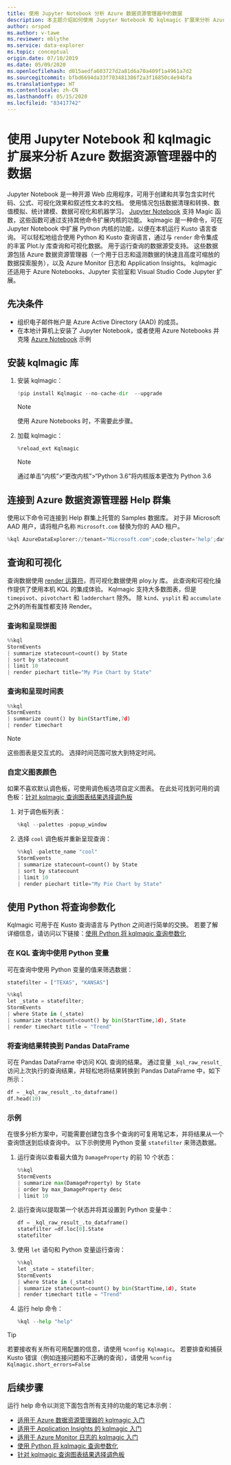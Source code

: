 ```yaml
---
title: 使用 Jupyter Notebook 分析 Azure 数据资源管理器中的数据
description: 本主题介绍如何使用 Jupyter Notebook 和 kqlmagic 扩展来分析 Azure 数据资源管理器中的数据。
author: orspod
ms.author: v-tawe
ms.reviewer: mblythe
ms.service: data-explorer
ms.topic: conceptual
origin.date: 07/10/2019
ms.date: 05/09/2020
ms.openlocfilehash: d015aedfa603727d2a81d6a70a409f1a4961a7d2
ms.sourcegitcommit: bfbd6694da33f703481386f2a3f16850c4e94bfa
ms.translationtype: HT
ms.contentlocale: zh-CN
ms.lasthandoff: 05/15/2020
ms.locfileid: "83417742"
---
```

# <a name="use-a-jupyter-notebook-and-kqlmagic-extension-to-analyze-data-in-azure-data-explorer"></a>使用 Jupyter Notebook 和 kqlmagic 扩展来分析 Azure 数据资源管理器中的数据

Jupyter Notebook 是一种开源 Web 应用程序，可用于创建和共享包含实时代码、公式、可视化效果和叙述性文本的文档。 使用情况包括数据清理和转换、数值模拟、统计建模、数据可视化和机器学习。
[Jupyter Notebook](https://jupyter.org/) 支持 Magic 函数，这些函数可通过支持其他命令扩展内核的功能。 kqlmagic 是一种命令，可在 Jupyter Notebook 中扩展 Python 内核的功能，以便在本机运行 Kusto 语言查询。 可以轻松地组合使用 Python 和 Kusto 查询语言，通过与 `render` 命令集成的丰富 Plot.ly 库查询和可视化数据。 用于运行查询的数据源受支持。 这些数据源包括 Azure 数据资源管理器（一个用于日志和遥测数据的快速且高度可缩放的数据探索服务），以及 Azure Monitor 日志和 Application Insights。 kqlmagic 还适用于 Azure Notebooks、Jupyter 实验室和 Visual Studio Code Jupyter 扩展。

## <a name="prerequisites"></a>先决条件

- 组织电子邮件帐户是 Azure Active Directory (AAD) 的成员。
- 在本地计算机上安装了 Jupyter Notebook，或者使用 Azure Notebooks 并克隆 [Azure Notebook](https://kustomagicsamples-manojraheja.notebooks.azure.com/j/notebooks/Getting%20Started%20with%20kqlmagic%20on%20Azure%20Data%20Explorer.ipynb) 示例

## <a name="install-kqlmagic-library"></a>安装 kqlmagic 库

1. 安装 kqlmagic：

    ```python
    !pip install Kqlmagic --no-cache-dir  --upgrade
    ```
    > [!NOTE]
    > 使用 Azure Notebooks 时，不需要此步骤。

1. 加载 kqlmagic：

    ```python
    %reload_ext Kqlmagic
    ```
    > [!NOTE]
    > 通过单击“内核”>“更改内核”>“Python 3.6”将内核版本更改为 Python 3.6
    
## <a name="connect-to-the-azure-data-explorer-help-cluster"></a>连接到 Azure 数据资源管理器 Help 群集

使用以下命令可连接到 Help 群集上托管的 Samples 数据库。 对于非 Microsoft AAD 用户，请将租户名称 `Microsoft.com` 替换为你的 AAD 租户。

```python
%kql AzureDataExplorer://tenant="Microsoft.com";code;cluster='help';database='Samples'
```

## <a name="query-and-visualize"></a>查询和可视化

查询数据使用 [render 运算符](https://docs.microsoft.com/azure/data-explorer/kusto/query/renderoperator)，而可视化数据使用 ploy.ly 库。 此查询和可视化操作提供了使用本机 KQL 的集成体验。 Kqlmagic 支持大多数图表，但是 `timepivot`、`pivotchart` 和 `ladderchart` 除外。 除 `kind`、`ysplit` 和 `accumulate` 之外的所有属性都支持 Render。 

### <a name="query-and-render-piechart"></a>查询和呈现饼图

```python
%%kql
StormEvents
| summarize statecount=count() by State
| sort by statecount 
| limit 10
| render piechart title="My Pie Chart by State"
```

### <a name="query-and-render-timechart"></a>查询和呈现时间表

```python
%%kql
StormEvents
| summarize count() by bin(StartTime,7d)
| render timechart
```

> [!NOTE]
> 这些图表是交互式的。 选择时间范围可放大到特定时间。

### <a name="customize-the-chart-colors"></a>自定义图表颜色

如果不喜欢默认调色板，可使用调色板选项自定义图表。 在此处可找到可用的调色板：[针对 kqlmagic 查询图表结果选择调色板](https://mybinder.org/v2/gh/Microsoft/jupyter-kqlmagic/master?filepath=notebooks%2FColorYourCharts.ipynb)

1. 对于调色板列表：

    ```python
    %kql --palettes -popup_window
    ```

1. 选择 `cool` 调色板并重新呈现查询：

    ```python
    %%kql -palette_name "cool"
    StormEvents
    | summarize statecount=count() by State
    | sort by statecount
    | limit 10
    | render piechart title="My Pie Chart by State"
    ```

## <a name="parameterize-a-query-with-python"></a>使用 Python 将查询参数化

Kqlmagic 可用于在 Kusto 查询语言与 Python 之间进行简单的交换。 若要了解详细信息，请访问以下链接：[使用 Python 将 kqlmagic 查询参数化](https://mybinder.org/v2/gh/Microsoft/jupyter-Kqlmagic/master?filepath=notebooks%2FParametrizeYourQuery.ipynb)

### <a name="use-a-python-variable-in-your-kql-query"></a>在 KQL 查询中使用 Python 变量

可在查询中使用 Python 变量的值来筛选数据：

```python
statefilter = ["TEXAS", "KANSAS"]
```

```python
%%kql
let _state = statefilter;
StormEvents 
| where State in (_state) 
| summarize statecount=count() by bin(StartTime,1d), State
| render timechart title = "Trend"
```

### <a name="convert-query-results-to-pandas-dataframe"></a>将查询结果转换到 Pandas DataFrame

可在 Pandas DataFrame 中访问 KQL 查询的结果。 通过变量 `_kql_raw_result_` 访问上次执行的查询结果，并轻松地将结果转换到 Pandas DataFrame 中，如下所示：

```python
df = _kql_raw_result_.to_dataframe()
df.head(10)
```

### <a name="example"></a>示例

在很多分析方案中，可能需要创建包含多个查询的可复用笔记本，并将结果从一个查询馈送到后续查询中。 以下示例使用 Python 变量 `statefilter` 来筛选数据。

1. 运行查询以查看最大值为 `DamageProperty` 的前 10 个状态：

    ```python
    %%kql
    StormEvents
    | summarize max(DamageProperty) by State
    | order by max_DamageProperty desc
    | limit 10
    ```

1. 运行查询以提取第一个状态并将其设置到 Python 变量中：

    ```python
    df = _kql_raw_result_.to_dataframe()
    statefilter =df.loc[0].State
    statefilter
    ```

1. 使用 `let` 语句和 Python 变量运行查询：

    ```python
    %%kql
    let _state = statefilter;
    StormEvents 
    | where State in (_state)
    | summarize statecount=count() by bin(StartTime,1d), State
    | render timechart title = "Trend"
    ```

1. 运行 help 命令：

    ```python
    %kql --help "help"
    ```

> [!TIP]
> 若要接收有关所有可用配置的信息，请使用 `%config Kqlmagic`。 若要排查和捕获 Kusto 错误（例如连接问题和不正确的查询），请使用 `%config Kqlmagic.short_errors=False`

## <a name="next-steps"></a>后续步骤

运行 help 命令以浏览下面包含所有支持的功能的笔记本示例：
- [适用于 Azure 数据资源管理器的 kqlmagic 入门](https://mybinder.org/v2/gh/Microsoft/jupyter-kqlmagic/master?filepath=notebooks%2FQuickStart.ipynb) 
- [适用于 Application Insights 的 kqlmagic 入门](https://mybinder.org/v2/gh/Microsoft/jupyter-kqlmagic/master?filepath=notebooks%2FQuickStartAI.ipynb) 
- [适用于 Azure Monitor 日志的 kqlmagic 入门](https://mybinder.org/v2/gh/Microsoft/jupyter-kqlmagic/master?filepath=notebooks%2FQuickStartLA.ipynb) 
- [使用 Python 将 kqlmagic 查询参数化](https://mybinder.org/v2/gh/Microsoft/jupyter-kqlmagic/master?filepath=notebooks%2FParametrizeYourQuery.ipynb) 
- [针对 kqlmagic 查询图表结果选择调色板](https://mybinder.org/v2/gh/Microsoft/jupyter-kqlmagic/master?filepath=notebooks%2FColorYourCharts.ipynb)
